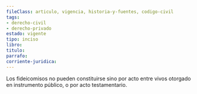 ```yaml
---
fileClass: articulo, vigencia, historia-y-fuentes, codigo-civil
tags:
- derecho-civil
- derecho-privado
estado: vigente
tipo: inciso
libro:
titulo:
parrafo:
corriente-juridica:
---
```

Los fideicomisos no pueden constituirse sino por acto entre vivos otorgado en instrumento público, o por acto testamentario.